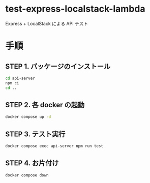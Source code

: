 # test-express-localstack-lambda

Express + LocalStack による API テスト

# 手順

## STEP 1. パッケージのインストール

```sh
cd api-server
npm ci
cd ..
```

## STEP 2. 各 docker の起動

```sh
docker compose up -d
```

## STEP 3. テスト実行

```sh
docker compose exec api-server npm run test
```

## STEP 4. お片付け

```sh
docker compose down
```
